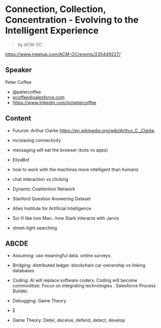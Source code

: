 # Connection, Collection, Concentration - Evolving to the Intelligent Experience

> by ACM OC

https://www.meetup.com/ACM-OC/events/235449227/

## Speaker

Peter Coffee

- @petercoffee
- pcoffee@salesforce.com
- https://www.linkedin.com/in/petercoffee

## Content

- Futurist: Arthur Clarke https://en.wikipedia.org/wiki/Arthur_C._Clarke
- increasing connectivity
- messaging will eat the browser (bots vs apps)
- ElizaBot
- how to work with the machines more intelligent than humans
- chat interaction vs clicking
- Dynamic Coattention Network
- Stanford Question Answering Dataset
- Allen Institute for Artificial Intelligence
- Sci-fi like Iron Man.. how Stark interacts with Jarvis

- street-light searching

## ABCDE

- Assuming: use meaningful data. online surveys.
- Bridging: distributed ledger. blockchain car ownership vs linking databases
- Coding: AI will replace software coders. Coding will become commoditize. Focus on integrating technologies . Salesforce Process Builder.
- Debugging: Game Theory
- E

- Game Theory: Deter, deceive, defend, detect, develop

